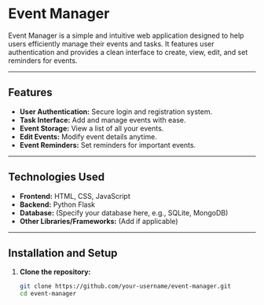 
# Event Manager

Event Manager is a simple and intuitive web application designed to help users efficiently manage their events and tasks. It features user authentication and provides a clean interface to create, view, edit, and set reminders for events.

---

## Features

- **User Authentication:** Secure login and registration system.
- **Task Interface:** Add and manage events with ease.
- **Event Storage:** View a list of all your events.
- **Edit Events:** Modify event details anytime.
- **Event Reminders:** Set reminders for important events.

---

## Technologies Used

- **Frontend:** HTML, CSS, JavaScript  
- **Backend:** Python Flask  
- **Database:** (Specify your database here, e.g., SQLite, MongoDB)  
- **Other Libraries/Frameworks:** (Add if applicable)  

---

## Installation and Setup

1. **Clone the repository:**

   ```bash
   git clone https://github.com/your-username/event-manager.git
   cd event-manager
